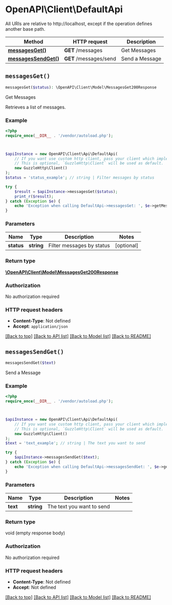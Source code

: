# OpenAPI\Client\DefaultApi

All URIs are relative to http://localhost, except if the operation defines another base path.

| Method | HTTP request | Description |
| ------------- | ------------- | ------------- |
| [**messagesGet()**](DefaultApi.md#messagesGet) | **GET** /messages | Get Messages |
| [**messagesSendGet()**](DefaultApi.md#messagesSendGet) | **GET** /messages/send | Send a Message |


## `messagesGet()`

```php
messagesGet($status): \OpenAPI\Client\Model\MessagesGet200Response
```

Get Messages

Retrieves a list of messages.

### Example

```php
<?php
require_once(__DIR__ . '/vendor/autoload.php');



$apiInstance = new OpenAPI\Client\Api\DefaultApi(
    // If you want use custom http client, pass your client which implements `GuzzleHttp\ClientInterface`.
    // This is optional, `GuzzleHttp\Client` will be used as default.
    new GuzzleHttp\Client()
);
$status = 'status_example'; // string | Filter messages by status

try {
    $result = $apiInstance->messagesGet($status);
    print_r($result);
} catch (Exception $e) {
    echo 'Exception when calling DefaultApi->messagesGet: ', $e->getMessage(), PHP_EOL;
}
```

### Parameters

| Name | Type | Description  | Notes |
| ------------- | ------------- | ------------- | ------------- |
| **status** | **string**| Filter messages by status | [optional] |

### Return type

[**\OpenAPI\Client\Model\MessagesGet200Response**](../Model/MessagesGet200Response.md)

### Authorization

No authorization required

### HTTP request headers

- **Content-Type**: Not defined
- **Accept**: `application/json`

[[Back to top]](#) [[Back to API list]](../../README.md#endpoints)
[[Back to Model list]](../../README.md#models)
[[Back to README]](../../README.md)

## `messagesSendGet()`

```php
messagesSendGet($text)
```

Send a Message

### Example

```php
<?php
require_once(__DIR__ . '/vendor/autoload.php');



$apiInstance = new OpenAPI\Client\Api\DefaultApi(
    // If you want use custom http client, pass your client which implements `GuzzleHttp\ClientInterface`.
    // This is optional, `GuzzleHttp\Client` will be used as default.
    new GuzzleHttp\Client()
);
$text = 'text_example'; // string | The text you want to send

try {
    $apiInstance->messagesSendGet($text);
} catch (Exception $e) {
    echo 'Exception when calling DefaultApi->messagesSendGet: ', $e->getMessage(), PHP_EOL;
}
```

### Parameters

| Name | Type | Description  | Notes |
| ------------- | ------------- | ------------- | ------------- |
| **text** | **string**| The text you want to send | |

### Return type

void (empty response body)

### Authorization

No authorization required

### HTTP request headers

- **Content-Type**: Not defined
- **Accept**: Not defined

[[Back to top]](#) [[Back to API list]](../../README.md#endpoints)
[[Back to Model list]](../../README.md#models)
[[Back to README]](../../README.md)

